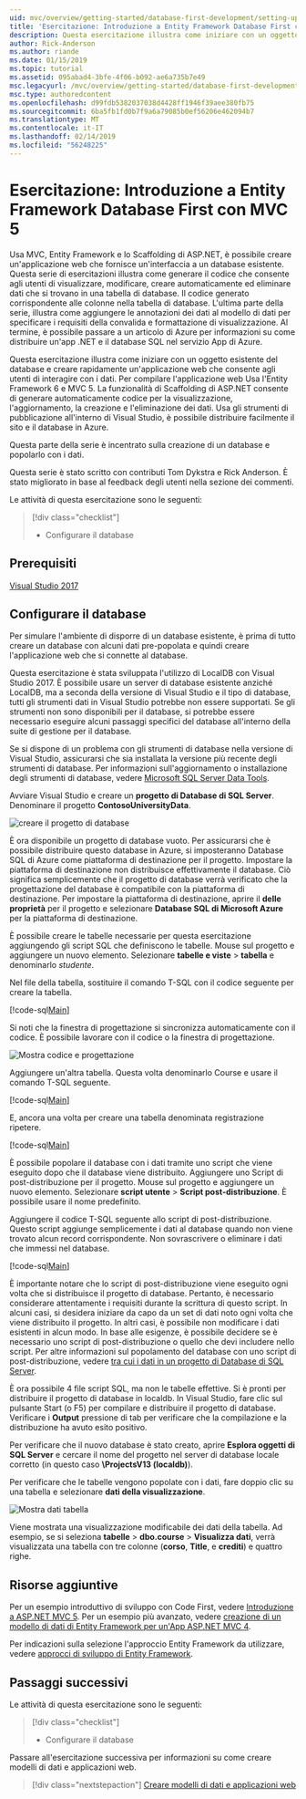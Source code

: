 ```yaml
---
uid: mvc/overview/getting-started/database-first-development/setting-up-database
title: 'Esercitazione: Introduzione a Entity Framework Database First con MVC 5'
description: Questa esercitazione illustra come iniziare con un oggetto esistente del database e creare rapidamente un'applicazione web che consente agli utenti di interagire con i dati.
author: Rick-Anderson
ms.author: riande
ms.date: 01/15/2019
ms.topic: tutorial
ms.assetid: 095abad4-3bfe-4f06-b092-ae6a735b7e49
msc.legacyurl: /mvc/overview/getting-started/database-first-development/setting-up-database
msc.type: authoredcontent
ms.openlocfilehash: d99fdb5382037038d4428ff1946f39aee380fb75
ms.sourcegitcommit: 6ba5fb1fd0b7f9a6a79085b0ef56206e462094b7
ms.translationtype: MT
ms.contentlocale: it-IT
ms.lasthandoff: 02/14/2019
ms.locfileid: "56248225"
---
```

# <a name="tutorial-get-started-with-ef-database-first-using-mvc-5"></a>Esercitazione: Introduzione a Entity Framework Database First con MVC 5

Usa MVC, Entity Framework e lo Scaffolding di ASP.NET, è possibile creare un'applicazione web che fornisce un'interfaccia a un database esistente. Questa serie di esercitazioni illustra come generare il codice che consente agli utenti di visualizzare, modificare, creare automaticamente ed eliminare dati che si trovano in una tabella di database. Il codice generato corrispondente alle colonne nella tabella di database. L'ultima parte della serie, illustra come aggiungere le annotazioni dei dati al modello di dati per specificare i requisiti della convalida e formattazione di visualizzazione. Al termine, è possibile passare a un articolo di Azure per informazioni su come distribuire un'app .NET e il database SQL nel servizio App di Azure.

Questa esercitazione illustra come iniziare con un oggetto esistente del database e creare rapidamente un'applicazione web che consente agli utenti di interagire con i dati. Per compilare l'applicazione web Usa l'Entity Framework 6 e MVC 5. La funzionalità di Scaffolding di ASP.NET consente di generare automaticamente codice per la visualizzazione, l'aggiornamento, la creazione e l'eliminazione dei dati. Usa gli strumenti di pubblicazione all'interno di Visual Studio, è possibile distribuire facilmente il sito e il database in Azure.

Questa parte della serie è incentrato sulla creazione di un database e popolarlo con i dati.

Questa serie è stato scritto con contributi Tom Dykstra e Rick Anderson. È stato migliorato in base al feedback degli utenti nella sezione dei commenti.

Le attività di questa esercitazione sono le seguenti:

> [!div class="checklist"]
> * Configurare il database

## <a name="prerequisites"></a>Prerequisiti

[Visual Studio 2017](https://visualstudio.microsoft.com/downloads/)


## <a name="set-up-the-database"></a>Configurare il database

Per simulare l'ambiente di disporre di un database esistente, è prima di tutto creare un database con alcuni dati pre-popolata e quindi creare l'applicazione web che si connette al database.


Questa esercitazione è stata sviluppata l'utilizzo di LocalDB con Visual Studio 2017. È possibile usare un server di database esistente anziché LocalDB, ma a seconda della versione di Visual Studio e il tipo di database, tutti gli strumenti dati in Visual Studio potrebbe non essere supportati. Se gli strumenti non sono disponibili per il database, si potrebbe essere necessario eseguire alcuni passaggi specifici del database all'interno della suite di gestione per il database.


Se si dispone di un problema con gli strumenti di database nella versione di Visual Studio, assicurarsi che sia installata la versione più recente degli strumenti di database. Per informazioni sull'aggiornamento o installazione degli strumenti di database, vedere [Microsoft SQL Server Data Tools](https://msdn.microsoft.com/data/hh297027).

Avviare Visual Studio e creare un **progetto di Database di SQL Server**. Denominare il progetto **ContosoUniversityData**.

![creare il progetto di database](setting-up-database/_static/image1.png)

È ora disponibile un progetto di database vuoto. Per assicurarsi che è possibile distribuire questo database in Azure, si imposteranno Database SQL di Azure come piattaforma di destinazione per il progetto. Impostare la piattaforma di destinazione non distribuisce effettivamente il database. Ciò significa semplicemente che il progetto di database verrà verificato che la progettazione del database è compatibile con la piattaforma di destinazione. Per impostare la piattaforma di destinazione, aprire il **delle proprietà** per il progetto e selezionare **Database SQL di Microsoft Azure** per la piattaforma di destinazione.

È possibile creare le tabelle necessarie per questa esercitazione aggiungendo gli script SQL che definiscono le tabelle. Mouse sul progetto e aggiungere un nuovo elemento. Selezionare **tabelle e viste** > **tabella** e denominarlo *studente*.

Nel file della tabella, sostituire il comando T-SQL con il codice seguente per creare la tabella.

[!code-sql[Main](setting-up-database/samples/sample1.sql)]

Si noti che la finestra di progettazione si sincronizza automaticamente con il codice. È possibile lavorare con il codice o la finestra di progettazione.

![Mostra codice e progettazione](setting-up-database/_static/image5.png)

Aggiungere un'altra tabella. Questa volta denominarlo Course e usare il comando T-SQL seguente.

[!code-sql[Main](setting-up-database/samples/sample2.sql)]

E, ancora una volta per creare una tabella denominata registrazione ripetere.

[!code-sql[Main](setting-up-database/samples/sample3.sql)]

È possibile popolare il database con i dati tramite uno script che viene eseguito dopo che il database viene distribuito. Aggiungere uno Script di post-distribuzione per il progetto. Mouse sul progetto e aggiungere un nuovo elemento. Selezionare **script utente** > **Script post-distribuzione**. È possibile usare il nome predefinito.

Aggiungere il codice T-SQL seguente allo script di post-distribuzione. Questo script aggiunge semplicemente i dati al database quando non viene trovato alcun record corrispondente. Non sovrascrivere o eliminare i dati che immessi nel database.

[!code-sql[Main](setting-up-database/samples/sample4.sql)]

È importante notare che lo script di post-distribuzione viene eseguito ogni volta che si distribuisce il progetto di database. Pertanto, è necessario considerare attentamente i requisiti durante la scrittura di questo script. In alcuni casi, si desidera iniziare da capo da un set di dati noto ogni volta che viene distribuito il progetto. In altri casi, è possibile non modificare i dati esistenti in alcun modo. In base alle esigenze, è possibile decidere se è necessario uno script di post-distribuzione o quello che devi includere nello script. Per altre informazioni sul popolamento del database con uno script di post-distribuzione, vedere [tra cui i dati in un progetto di Database di SQL Server](https://blogs.msdn.com/b/ssdt/archive/2012/02/02/including-data-in-an-sql-server-database-project.aspx).

È ora possibile 4 file script SQL, ma non le tabelle effettive. Si è pronti per distribuire il progetto di database in localdb. In Visual Studio, fare clic sul pulsante Start (o F5) per compilare e distribuire il progetto di database. Verificare i **Output** pressione di tab per verificare che la compilazione e la distribuzione ha avuto esito positivo.

Per verificare che il nuovo database è stato creato, aprire **Esplora oggetti di SQL Server** e cercare il nome del progetto nel server di database locale corretto (in questo caso **\ProjectsV13 (localdb)**).

Per verificare che le tabelle vengono popolate con i dati, fare doppio clic su una tabella e selezionare **dati della visualizzazione**.

![Mostra dati tabella](setting-up-database/_static/image9.png)

Viene mostrata una visualizzazione modificabile dei dati della tabella. Ad esempio, se si seleziona **tabelle** > **dbo.course** > **Visualizza dati**, verrà visualizzata una tabella con tre colonne (**corso**, **Title**, e **crediti**) e quattro righe.

## <a name="additional-resources"></a>Risorse aggiuntive

Per un esempio introduttivo di sviluppo con Code First, vedere [Introduzione a ASP.NET MVC 5](../introduction/getting-started.md). Per un esempio più avanzato, vedere [creazione di un modello di dati di Entity Framework per un'App ASP.NET MVC 4](../getting-started-with-ef-using-mvc/creating-an-entity-framework-data-model-for-an-asp-net-mvc-application.md).

Per indicazioni sulla selezione l'approccio Entity Framework da utilizzare, vedere [approcci di sviluppo di Entity Framework](https://msdn.microsoft.com/library/ms178359.aspx#dbfmfcf).

## <a name="next-steps"></a>Passaggi successivi

Le attività di questa esercitazione sono le seguenti:

> [!div class="checklist"]
> * Configurare il database

Passare all'esercitazione successiva per informazioni su come creare modelli di dati e applicazioni web.
> [!div class="nextstepaction"]
> [Creare modelli di dati e applicazioni web](creating-the-web-application.md)
